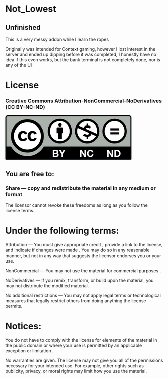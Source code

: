 # Not_Lowest
## Unfinished

This is a very messy addon while I learn the ropes

Originally was intended for Context gaming, however I lost interest in the server and ended up dipping before it was completed, I honestly have no idea if this even works,
but the bank terminal is not completely done, nor is any of the UI

# License 
### Creative Commons Attribution-NonCommercial-NoDerivatives (CC BY-NC-ND)
![CC BY-NC-ND](image.png)
## You are free to:
### Share — copy and redistribute the material in any medium or format
The licensor cannot revoke these freedoms as long as you follow the license terms.
# Under the following terms:
Attribution — You must give appropriate credit , provide a link to the license, and indicate if changes were made . You may do so in any reasonable manner, but not in any way that suggests the licensor endorses you or your use.

NonCommercial — You may not use the material for commercial purposes .

NoDerivatives — If you remix, transform, or build upon the material, you may not distribute the modified material.

No additional restrictions — You may not apply legal terms or technological measures that legally restrict others from doing anything the license permits.

# Notices:
You do not have to comply with the license for elements of the material in the public domain or where your use is permitted by an applicable exception or limitation .

No warranties are given. The license may not give you all of the permissions necessary for your intended use. For example, other rights such as publicity, privacy, or moral rights may limit how you use the material.